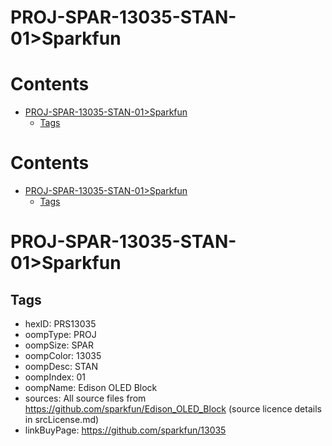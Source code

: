 
PROJ-SPAR-13035-STAN-01>Sparkfun
================================

Contents
========

* [PROJ-SPAR-13035-STAN-01>Sparkfun](#proj-spar-13035-stan-01sparkfun)
	* [Tags](#tags)

Contents
========

* [PROJ-SPAR-13035-STAN-01>Sparkfun](#proj-spar-13035-stan-01sparkfun)
	* [Tags](#tags)

# PROJ-SPAR-13035-STAN-01>Sparkfun

## Tags

- hexID: PRS13035
- oompType: PROJ
- oompSize: SPAR
- oompColor: 13035
- oompDesc: STAN
- oompIndex: 01
- oompName: Edison OLED Block
- sources: All source files from https://github.com/sparkfun/Edison_OLED_Block (source licence details in srcLicense.md)
- linkBuyPage: https://github.com/sparkfun/13035
